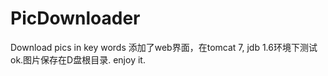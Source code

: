 PicDownloader
=============

Download pics in key words
添加了web界面，在tomcat 7, jdb 1.6环境下测试ok.图片保存在D盘根目录.
enjoy it.

